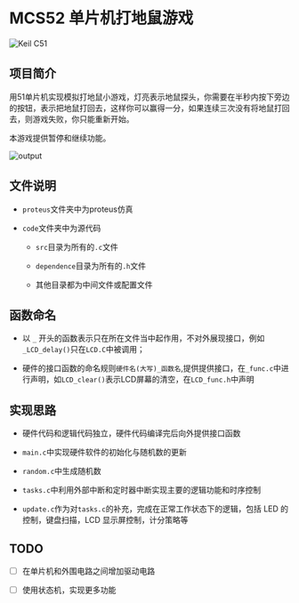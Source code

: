 # MCS52 单片机打地鼠游戏

![Keil C51](https://l-tek.si/wp-content/uploads/2017/08/Keil-logo-300x143.jpg)

## 项目简介
用51单片机实现模拟打地鼠小游戏，灯亮表示地鼠探头，你需要在半秒内按下旁边的按钮，表示把地鼠打回去，这样你可以赢得一分，如果连续三次没有将地鼠打回去，则游戏失败，你只能重新开始。

本游戏提供暂停和继续功能。

![output](https://github.com/sunshineharry/A-small-game-using-MSC-52/blob/master/%E6%89%93%E5%9C%B0%E9%BC%A0%E6%B8%B8%E6%88%8F/documents/output2.gif?raw=true)

## 文件说明
- `proteus`文件夹中为proteus仿真
  
- `code`文件夹中为源代码
  
    - `src`目录为所有的`.c`文件
  
    - `dependence`目录为所有的`.h`文件
  
    - 其他目录都为中间文件或配置文件

## 函数命名
- 以  `_` 开头的函数表示只在所在文件当中起作用，不对外展现接口，例如`_LCD_delay()`只在`LCD.C`中被调用；
  
- 硬件的接口函数的命名规则`硬件名(大写)_函数名`,提供提供接口，在`_func.c`中进行声明，如`LCD_clear()`表示LCD屏幕的清空，在`LCD_func.h`中声明

## 实现思路
- 硬件代码和逻辑代码独立，硬件代码编译完后向外提供接口函数

- `main.c`中实现硬件软件的初始化与随机数的更新

- `random.c`中生成随机数

- `tasks.c`中利用外部中断和定时器中断实现主要的逻辑功能和时序控制

- `update.c`作为对`tasks.c`的补充，完成在正常工作状态下的逻辑，包括 LED 的控制，键盘扫描，LCD 显示屏控制，计分策略等

## TODO
- [ ] 在单片机和外围电路之间增加驱动电路
- [ ] 使用状态机，实现更多功能


